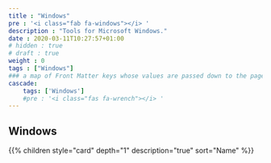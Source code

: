```yaml
---
title : "Windows"
pre : '<i class="fab fa-windows"></i> '
description : "Tools for Microsoft Windows."
date : 2020-03-11T10:27:57+01:00
# hidden : true
# draft : true
weight : 0
tags : ["Windows"]
### a map of Front Matter keys whose values are passed down to the page's descendants unless overwritten by self or a closer ancestor's cascade. 
cascade:
    tags: ['Windows']
    #pre : '<i class="fas fa-wrench"></i> '
---
```


## Windows

{{% children style="card" depth="1" description="true" sort="Name"  %}}
